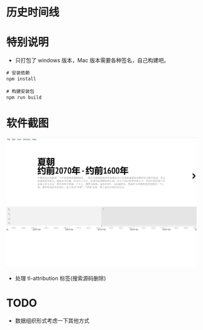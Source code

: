 # 历史时间线

# 特别说明
- 只打包了 windows 版本，Mac 版本需要各种签名，自己构建吧。
```shell
# 安装依赖
npm install

# 构建安装包
npm run build
```

# 软件截图
![alt 截图1](./source/1.png)

- 处理 tl-attribution 标签(搜索源码删除)

# TODO
- 数据组织形式考虑一下其他方式
